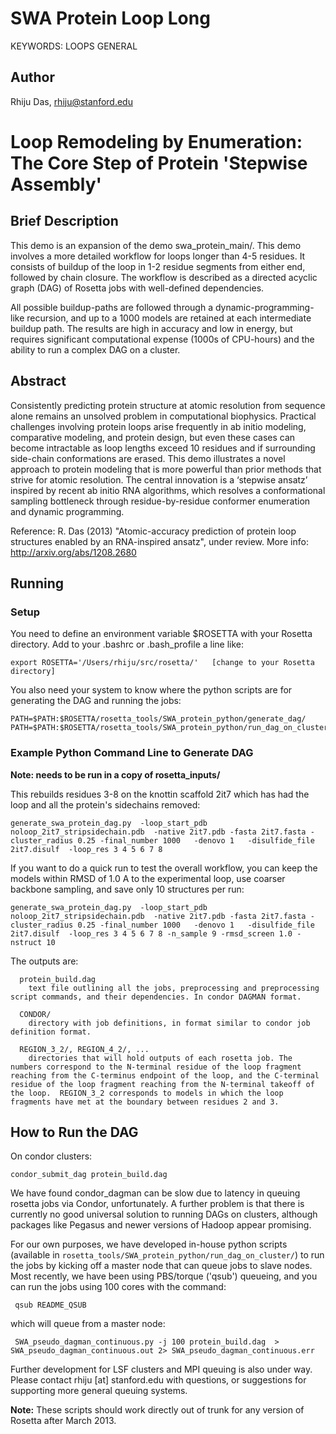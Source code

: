 # SWA Protein Loop Long

KEYWORDS: LOOPS GENERAL

## Author
Rhiju Das, rhiju@stanford.edu

# Loop Remodeling by Enumeration: The Core Step of Protein 'Stepwise Assembly'

## Brief Description

This demo is an expansion of the demo swa_protein_main/. This demo involves a more detailed workflow for loops longer than 4-5 residues. It consists of buildup of the loop in 1-2 residue segments from either end, followed by chain closure. The workflow is described as a directed acyclic graph (DAG) of Rosetta jobs with well-defined dependencies.

All possible buildup-paths are followed through a dynamic-programming-like recursion, and up to a 1000 models are retained at each intermediate buildup path. The results are high in accuracy and low in energy, but requires significant computational expense (1000s of CPU-hours) and the ability to run a complex DAG on a cluster.

## Abstract

Consistently predicting protein structure at atomic resolution from sequence alone remains an unsolved problem in computational biophysics. Practical challenges involving protein loops arise frequently in ab initio modeling, comparative modeling, and protein design, but even these cases can become intractable as loop lengths exceed 10 residues and if surrounding side-chain conformations are erased. This demo illustrates a novel approach to protein modeling that is more powerful than prior methods that strive for atomic resolution. The central innovation is a ‘stepwise ansatz’ inspired by recent ab initio RNA algorithms, which resolves a conformational sampling bottleneck through residue-by-residue conformer enumeration and dynamic programming.


Reference: R. Das (2013) "Atomic-accuracy prediction of protein loop structures enabled by an RNA-inspired ansatz", under review.
More info: http://arxiv.org/abs/1208.2680

## Running

### Setup
You need to define an environment variable $ROSETTA with your Rosetta directory. Add to your .bashrc or .bash_profile a line like:

```
export ROSETTA='/Users/rhiju/src/rosetta/'   [change to your Rosetta directory]
```
 
You also need your system to know where the python scripts are for generating the DAG and running the jobs:

```
PATH=$PATH:$ROSETTA/rosetta_tools/SWA_protein_python/generate_dag/
PATH=$PATH:$ROSETTA/rosetta_tools/SWA_protein_python/run_dag_on_cluster/
```

### Example Python Command Line to Generate DAG
**Note: needs to be run in a copy of rosetta_inputs/**

This rebuilds residues 3-8 on the knottin scaffold 2it7 which has had the loop and all the protein's sidechains removed:

```
generate_swa_protein_dag.py  -loop_start_pdb noloop_2it7_stripsidechain.pdb  -native 2it7.pdb -fasta 2it7.fasta -cluster_radius 0.25 -final_number 1000   -denovo 1   -disulfide_file 2it7.disulf  -loop_res 3 4 5 6 7 8
```

If you want to do a quick run to test the overall workflow, you can keep the models within RMSD of 1.0 A to the experimental loop, use coarser backbone sampling, and save only 10 structures per run:

```
generate_swa_protein_dag.py  -loop_start_pdb noloop_2it7_stripsidechain.pdb  -native 2it7.pdb -fasta 2it7.fasta -cluster_radius 0.25 -final_number 1000   -denovo 1   -disulfide_file 2it7.disulf  -loop_res 3 4 5 6 7 8 -n_sample 9 -rmsd_screen 1.0 -nstruct 10
``` 

The outputs are:

```
  protein_build.dag
    text file outlining all the jobs, preprocessing and preprocessing script commands, and their dependencies. In condor DAGMAN format.

  CONDOR/
    directory with job definitions, in format similar to condor job definition format.

  REGION_3_2/, REGION_4_2/, ...
    directories that will hold outputs of each rosetta job. The numbers correspond to the N-terminal residue of the loop fragment reaching from the C-terminus endpoint of the loop, and the C-terminal residue of the loop fragment reaching from the N-terminal takeoff of the loop.  REGION_3_2 corresponds to models in which the loop fragments have met at the boundary between residues 2 and 3.
```

## How to Run the DAG

On condor clusters:

```
condor_submit_dag protein_build.dag
```

We have found condor_dagman can be slow due to latency in queuing rosetta jobs via Condor, unfortunately. A further problem is that there is currently no good universal solution to running DAGs on clusters, although packages like Pegasus and newer versions of Hadoop appear promising. 

For our own purposes, we have developed in-house python scripts (available in `rosetta_tools/SWA_protein_python/run_dag_on_cluster/`) to run the jobs by kicking off a master node that can queue jobs to slave nodes. Most recently, we have been using PBS/torque ('qsub') queueing, and you can run the jobs using 100 cores with the command:

```
 qsub README_QSUB 
```

which will queue from a master node:

```
 SWA_pseudo_dagman_continuous.py -j 100 protein_build.dag  > SWA_pseudo_dagman_continuous.out 2> SWA_pseudo_dagman_continuous.err
```

Further development for LSF clusters and MPI queuing is also under way. Please contact rhiju [at] stanford.edu with questions, or suggestions for supporting more general queuing systems.

**Note:** These scripts should work directly out of trunk for any version of Rosetta after March 2013.


